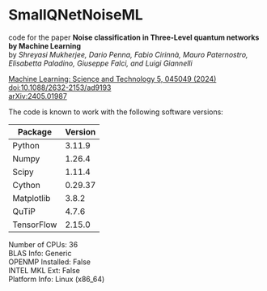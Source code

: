 # SmallQNetNoiseML

code for the paper **Noise classification in Three-Level quantum networks by Machine Learning**  
by *Shreyasi Mukherjee, Dario Penna, Fabio Cirinnà, Mauro Paternostro, Elisabetta Paladino, Giuseppe Falci, and Luigi Giannelli*

[Machine Learning: Science and Technology 5, 045049 (2024)](https://dx.doi.org/10.1088/2632-2153/ad9193)  
[doi:10.1088/2632-2153/ad9193](https://doi.org/10.1088/2632-2153/ad9193)  
[arXiv:2405.01987](https://arxiv.org/abs/2405.01987)

The code is known to work with the following software versions:

| Package | Version |
|---------|---------|
| Python |  3.11.9 |
| Numpy | 1.26.4 |
| Scipy | 1.11.4 |
| Cython | 0.29.37 |
| Matplotlib | 3.8.2 |
| QuTiP | 4.7.6|
| TensorFlow | 2.15.0 |

Number of CPUs: 36  
BLAS Info: Generic  
OPENMP Installed: False  
INTEL MKL Ext: False  
Platform Info: Linux (x86_64)
